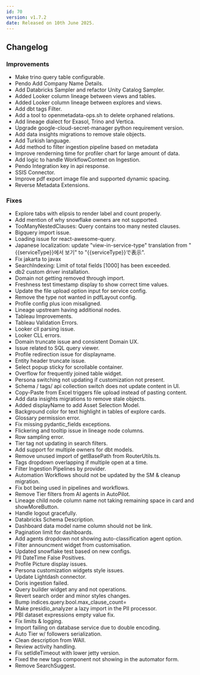 ```yaml
---
id: 70
version: v1.7.2
date: Released on 10th June 2025.
---
```

## Changelog

### Improvements

- Make trino query table configurable.
- Pendo Add Company Name Details.   
- Add Databricks Sampler and refactor Unity Catalog Sampler.
- Added Looker column lineage between views and tables.
- Added Looker column lineage between explores and views.
- Add  dbt tags Filter.
- Add a tool to openmetadata-ops.sh to delete orphaned relations.
- Add lineage dialect for Exasol, Trino and Vertica.
- Upgrade google-cloud-secret-manager python requirement version.
- Add data insights migrations to remove stale objects.
- Add Turkish language.
- Add method to filter ingestion pipeline based on metadata
- Improve renderning time for profiler chart for large amount of data.
- Add logic to handle WorkflowContext on Ingestion.
- Pendo Integration key in api response.
- SSIS Connector.
- Improve pdf export image file and supported dynamic spacing.
- Reverse Metadata Extensions.

### Fixes

- Explore tabs with elipsis to render label and count properly.
- Add mention of why snowflake owners are not supported.
- TooManyNestedClauses: Query contains too many nested clauses.
- Bigquery import issue.
- Loading issue for react-awesome-query.
- Japanese localization: update "view-in-service-type" translation from "\{\{serviceType\}\}에서 보기" to "\{\{serviceType\}\}で表示".
- Fix jakarta to javax
- SearchIndexing: Limit of total fields [1000] has been exceeded.
- db2 custom driver installation.
- Domain not getting removed through import.
- Freshness test timestamp display to show correct time values.
- Update the file upload option input for service config.      
- Remove the type not wanted in pdfLayout config.
- Profile config plus icon misaligned.
- Lineage upstream having additional nodes.
- Tableau Improvements.
- Tableau Validation Errors.
- Looker cll parsing issue. 
- Looker CLL errors.
- Domain truncate issue and consistent Domain UX.
- Issue related to SQL query viewer.
- Profile redirection issue for displayname.
- Entity header truncate issue.
- Select popup sticky for scrollable container.
- Overflow for frequently joined table widget.
- Persona switching not updating if customization not present.
- Schema / tags/ api collection switch does not update content in UI.
- Copy-Paste from Excel triggers file upload instead of pasting content.
- Add data insights migrations to remove stale objects.
- Added displayName to add Asset Selection Model.
- Background color for text highlight in tables of explore cards.
- Glossary permission error.
- Fix missing pydantic_fields exceptions.
- Flickering and tooltip issue in lineage node columns.
- Row sampling error.
- Tier tag not updating in search filters.
- Add support for multiple owners for dbt models.
- Remove unused import of getBasePath from RouterUtils.ts.
- Tags dropdown overlapping if multiple open at a time.
- Filter Ingestion Pipelines by provider.
- Automation Workflows should not be updated by the SM & cleanup migration.
- Fix bot being used in pipelines and workflows.
- Remove Tier filters from AI agents in AutoPilot.
- Lineage child node column name not taking remaining space in card and showMoreButton.
- Handle logout gracefully.
- Databricks Schema Description.
- Dashboard data model name column should not be link.
- Pagination limit for dashboards.
- Add agents dropdown not showing auto-classification agent option.
- Filter announcment widget from customisation.
- Updated snowflake test based on new configs.
- PII DateTime False Positives.
- Profile Picture display issues.
- Persona customization widgets style issues.
- Update Lightdash connector.
- Doris ingestion failed.
- Query builder widget any and not operations.
- Revert search order and minor styles changes.
- Bump indices.query.bool.max_clause_count=
- Make presidio_analyzer a lazy import in the PII processor.
- PBI dataset expressions empty value fix.
- Fix limits & logging.
- Import failing on database service due to double encoding.
- Auto Tier w/ followers serialization. 
- Clean description from WAII.
- Review activity handling.
- Fix setIdleTimeout with lower jetty version.
- Fixed the new tags component not showing in the automator form. 
- Remove SearchSuggest.

